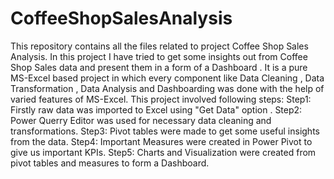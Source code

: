 # CoffeeShopSalesAnalysis
This repository contains all the files related to project Coffee Shop Sales Analysis. In this project I have tried to get some insights out from Coffee Shop Sales data and present them in a form of a Dashboard . It is a pure MS-Excel based project in which every component like Data Cleaning , Data Transformation , Data Analysis and Dashboarding was done with the help of varied  features of MS-Excel. This project involved following steps:
Step1: Firstly raw data was imported to Excel using "Get Data" option .
Step2: Power Querry Editor was used for necessary data cleaning and transformations.
Step3: Pivot tables were made to get some useful insights from the data. 
Step4: Important Measures were created in Power Pivot to give us important KPIs.
Step5: Charts and Visualization were created from pivot tables and measures to form a Dashboard.


